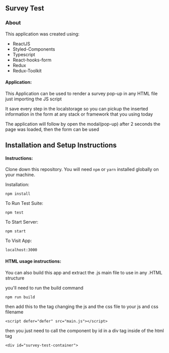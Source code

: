 ## Survey Test

### About
This application was created using:
- ReactJS
- Styled-Components
- Typescript
- React-hooks-form
- Redux
- Redux-Toolkit


#### Application: 

This Application can be used to render a survey pop-up in any HTML file just importing the JS script

It save every step in the localstorage so you can pickup the inserted information in the form at any stack or framework that you using today

The application will follow by open the modal(pop-up) after 2 seconds the page was loaded, then the form can be used
## Installation and Setup Instructions

#### Instructions:  

Clone down this repository. You will need `npm` or `yarn` installed globally on your machine.  

Installation:

`npm install`  

To Run Test Suite:  

`npm test`  

To Start Server:

`npm start`  

To Visit App:

`localhost:3000`

#### HTML usage instructions:  

You can also build this app and extract the .js main file to use in any .HTML structure

you'll need to run the build command

`npm run build`

then add this to the <Head> tag changing the js and the css file to your js and css filename

`<script defer="defer" src="main.js"></script>`

then you just need to call the component by id in a div tag inside of the <body> html tag

`<div id="survey-test-container">`

